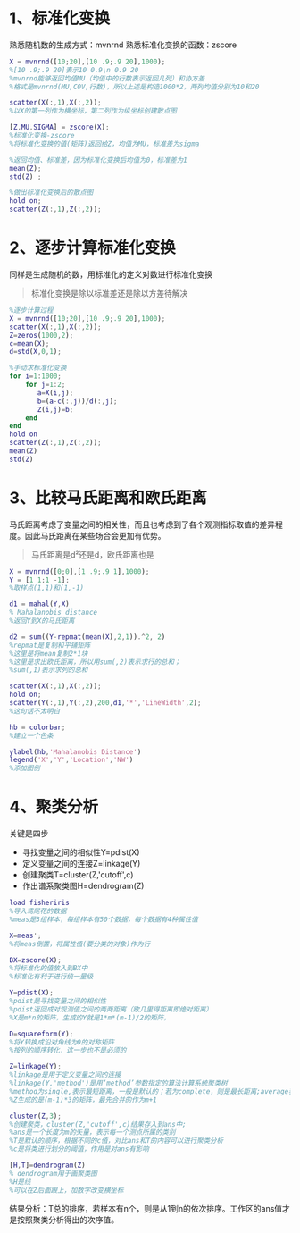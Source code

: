 # 1、标准化变换
熟悉随机数的生成方式：mvnrnd
熟悉标准化变换的函数：zscore
~~~matlab
X = mvnrnd([10;20],[10 .9;.9 20],1000); 
%[10 .9;.9 20]表示10 0.9\n 0.9 20
%mvnrnd能够返回均值MU（均值中的行数表示返回几列）和协方差
%格式是mvnrnd(MU,COV,行数)，所以上述是构造1000*2，两列均值分别为10和20

scatter(X(:,1),X(:,2)); 
%以X的第一列作为横坐标，第二列作为纵坐标创建散点图

[Z,MU,SIGMA] = zscore(X); 
%标准化变换-zscore
%将标准化变换的值(矩阵)返回给Z，均值为MU，标准差为sigma

%返回均值、标准差，因为标准化变换后均值为0，标准差为1
mean(Z);
std(Z) ;

%做出标准化变换后的散点图
hold on;
scatter(Z(:,1),Z(:,2));
~~~
# 2、逐步计算标准化变换
同样是生成随机的数，用标准化的定义对数进行标准化变换
> 标准化变换是除以标准差还是除以方差待解决

~~~matlab
%逐步计算过程
X = mvnrnd([10;20],[10 .9;.9 20],1000); 
scatter(X(:,1),X(:,2));
Z=zeros(1000,2);
c=mean(X);
d=std(X,0,1); 

%手动求标准化变换
for i=1:1000;
    for j=1:2;
       a=X(i,j);
       b=(a-c(:,j))/d(:,j);
       Z(i,j)=b;
    end
end
hold on
scatter(Z(:,1),Z(:,2));
mean(Z)
std(Z)
~~~
# 3、比较马氏距离和欧氏距离
马氏距离考虑了变量之间的相关性，而且也考虑到了各个观测指标取值的差异程度。因此马氏距离在某些场合会更加有优势。
>马氏距离是d²还是d，欧氏距离也是
~~~matlab
X = mvnrnd([0;0],[1 .9;.9 1],1000); 
Y = [1 1;1 -1]; 
%取样点(1,1)和(1,-1)

d1 = mahal(Y,X) 
% Mahalanobis distance
%返回Y到X的马氏距离

d2 = sum((Y-repmat(mean(X),2,1)).^2, 2)
%repmat是复制和平铺矩阵
%这里是将mean复制2*1块
%这里是求出欧氏距离，所以用sum(,2)表示求行的总和；
%sum(,1)表示求列的总和

scatter(X(:,1),X(:,2));
hold on;
scatter(Y(:,1),Y(:,2),200,d1,'*','LineWidth',2);
%这句话不太明白

hb = colorbar; 
%建立一个色条

ylabel(hb,'Mahalanobis Distance')
legend('X','Y','Location','NW')
%添加图例
~~~
# 4、聚类分析
关键是四步

* 寻找变量之间的相似性Y=pdist(X)
* 定义变量之间的连接Z=linkage(Y)
* 创建聚类T=cluster(Z,'cutoff',c)
* 作出谱系聚类图H=dendrogram(Z)
~~~matlab
load fisheriris
%导入鸢尾花的数据
%meas是3组样本，每组样本有50个数据，每个数据有4种属性值

X=meas';
%将meas倒置，将属性值(要分类的对象)作为行

BX=zscore(X);
%将标准化的值放入到BX中
%标准化有利于进行统一量级

Y=pdist(X); 
%pdist是寻找变量之间的相似性
%pdist返回成对观测值之间的两两距离（欧几里得距离即绝对距离）
%X是m*n的矩阵，生成的Y就是1*m*(m-1)/2的矩阵，

D=squareform(Y);
%将Y转换成沿对角线为0的对称矩阵
%按列的顺序转化，这一步也不是必须的

Z=linkage(Y);
%linkage是用于定义变量之间的连接
%linkage(Y,'method')是用‘method’参数指定的算法计算系统聚类树
%method为single,表示最短距离，一般是默认的；若为complete，则是最长距离;average表示平均距离；centroid表示重心距离；ward表示离差平方和
%Z生成的是(m-1)*3的矩阵，最先合并的作为m+1

cluster(Z,3);
%创建聚类，cluster(Z,'cutoff',c)结果存入到ans中;
%ans是一个长度为m的矢量，表示每一个测点所属的类别
%T是默认的顺序，根据不同的c值，对比ans和T的内容可以进行聚类分析
%c是将类进行划分的阈值，作用是对ans有影响

[H,T]=dendrogram(Z) 
% dendrogram用于画聚类图
%H是线
%可以在Z后面跟上，加数字改变横坐标
~~~
结果分析：T总的排序，若样本有n个，则是从1到n的依次排序。工作区的ans值才是按照聚类分析得出的次序值。

